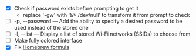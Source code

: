 - [x] Check if password exists before prompting to get it
  - replace '-gw' with '&> /dev/null' to transform it from prompt to check
- [ ] -p, --password — Add the ability to specify a desired password to be used instead of the stored one
- [ ] -l, --list — Display a list of stored Wi-Fi networks (SSIDs) to choose from
- [ ] Make fully colored interface
- [x] Fix [Homebrew formula](https://github.com/DaFuqtor/homebrew-DaFuqtor/blob/master/wifi-pass.rb)
